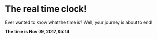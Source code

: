 # The real time clock!

Ever wanted to know what the time is? Well, your journey is about to end!

**The time is Nov 09, 2017, 05:14**
